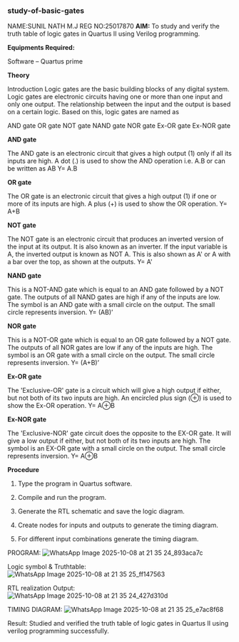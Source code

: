 ### study-of-basic-gates
NAME:SUNIL NATH M.J
REG NO:25017870
**AIM:** 
To study and verify the truth table of logic gates in Quartus II using Verilog programming.

**Equipments Required:**

Software – Quartus prime 

**Theory**

Introduction Logic gates are the basic building blocks of any digital system. Logic gates are electronic circuits having one or more than one input and only one output. The relationship between the input and the output is based on a certain logic. Based on this, logic gates are named as

AND gate OR gate NOT gate NAND gate NOR gate Ex-OR gate Ex-NOR gate

**AND gate**

The AND gate is an electronic circuit that gives a high output (1) only if all its inputs are high. A dot (.) is used to show the AND operation i.e. A.B or can be written as AB
Y= A.B

**OR gate** 

The OR gate is an electronic circuit that gives a high output (1) if one or more of its inputs are high. A plus (+) is used to show the OR operation.
Y= A+B

**NOT gate**

The NOT gate is an electronic circuit that produces an inverted version of the input at its output. It is also known as an inverter. If the input variable is A, the inverted output is known as NOT A. This is also shown as A' or A with a bar over the top, as shown at the outputs.
Y= A'

**NAND gate**

This is a NOT-AND gate which is equal to an AND gate followed by a NOT gate. The outputs of all NAND gates are high if any of the inputs are low. The symbol is an AND gate with a small circle on the output. The small circle represents inversion.
Y= (AB)’

**NOR gate**

This is a NOT-OR gate which is equal to an OR gate followed by a NOT gate. The outputs of all NOR gates are low if any of the inputs are high. The symbol is an OR gate with a small circle on the output. The small circle represents inversion.
Y= (A+B)’

**Ex-OR gate**

The 'Exclusive-OR' gate is a circuit which will give a high output if either, but not both of its two inputs are high. An encircled plus sign (⊕) is used to show the Ex-OR operation.
Y= A⊕B

**Ex-NOR gate**

The 'Exclusive-NOR' gate circuit does the opposite to the EX-OR gate. It will give a low output if either, but not both of its two inputs are high. The symbol is an EX-OR gate with a small circle on the output. The small circle represents inversion.
Y= A⊕B

**Procedure** 

1.	Type the program in Quartus software.

2.	Compile and run the program.

3.	Generate the RTL schematic and save the logic diagram.

4.	Create nodes for inputs and outputs to generate the timing diagram.

5.	For different input combinations generate the timing diagram.


PROGRAM:
![WhatsApp Image 2025-10-08 at 21 35 24_893aca7c](https://github.com/user-attachments/assets/df1a9720-65d0-44f5-9c92-e2f0c1742a46)


Logic symbol & Truthtable:
![WhatsApp Image 2025-10-08 at 21 35 25_ff147563](https://github.com/user-attachments/assets/e1bfde80-15e2-44d0-87f8-a707f9a609ca)


RTL realization Output:
![WhatsApp Image 2025-10-08 at 21 35 24_427d310d](https://github.com/user-attachments/assets/a70fe1fc-3a41-48f5-ab08-c221b87b3917)


TIMING DIAGRAM:
![WhatsApp Image 2025-10-08 at 21 35 25_e7ac8f68](https://github.com/user-attachments/assets/f3fdda62-c56e-4247-9efc-2c9662dd87ad)


Result:
Studied and verified the truth table of logic gates in  Quartus II using verilog programming successfully.


